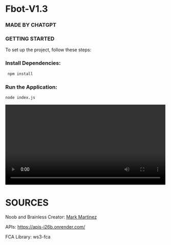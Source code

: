 # Fbot-V1.3
### MADE BY CHATGPT

### GETTING STARTED
To set up the project, follow these steps:

### Install Dependencies:
```sh
 npm install
```

### Run the Application:
```sh
node index.js
```

<video src="https://drive.google.com/file/d/127AllWsRZlnmxTJ3J1SVWR-YT5CKsdRU/view?usp=drivesdk" controls width="500"></video>


# SOURCES

Noob and Brainless Creator: [Mark Martinez](https://www.facebook.com/share/1BWKFtqg2u/)

APIs: https://apis-i26b.onrender.com/

FCA Library: ws3-fca
